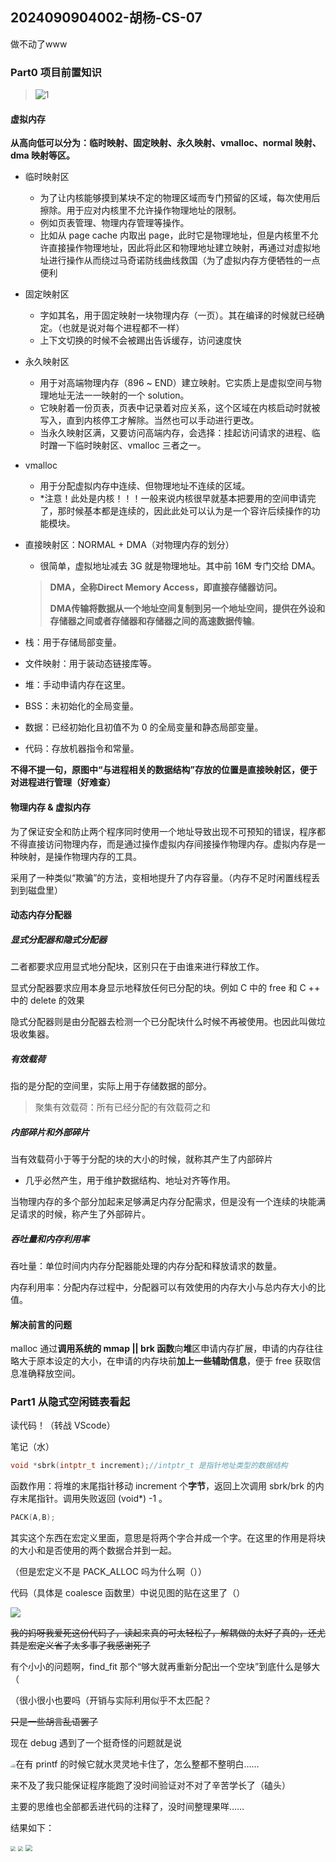 ## 2024090904002-胡杨-CS-07

做不动了www

### Part0 项目前置知识

> ![1](img/1.png)


#### 虚拟内存

**从高向低可以分为：临时映射、固定映射、永久映射、vmalloc、normal 映射、dma 映射等区。**

- 临时映射区

  - 为了让内核能够摸到某块不定的物理区域而专门预留的区域，每次使用后擦除。用于应对内核里不允许操作物理地址的限制。
  - 例如页表管理、物理内存管理等操作。
  - 比如从 page cache 内取出 page，此时它是物理地址，但是内核里不允许直接操作物理地址，因此将此区和物理地址建立映射，再通过对虚拟地址进行操作从而绕过马奇诺防线曲线救国（为了虚拟内存方便牺牲的一点便利

- 固定映射区

  - 字如其名，用于固定映射一块物理内存（一页）。其在编译的时候就已经确定。（也就是说对每个进程都不一样）
  - 上下文切换的时候不会被踢出告诉缓存，访问速度快

- 永久映射区

  - 用于对高端物理内存（896 ~ END）建立映射。它实质上是虚拟空间与物理地址无法一一映射的一个 solution。
  - 它映射着一份页表，页表中记录着对应关系，这个区域在内核启动时就被写入，直到内核停工才解除。当然也可以手动进行更改。
  - 当永久映射区满，又要访问高端内存，会选择：挂起访问请求的进程、临时蹭一下临时映射区、vmalloc 三者之一。

- vmalloc 

  - 用于分配虚拟内存中连续、但物理地址不连续的区域。
  - *注意！此处是内核！！！一般来说内核很早就基本把要用的空间申请完了，那时候基本都是连续的，因此此处可以认为是一个容许后续操作的功能模块。

- 直接映射区：NORMAL + DMA（对物理内存的划分）

  - 很简单，虚拟地址减去 3G 就是物理地址。其中前 16M 专门交给 DMA。	

  > **DMA，全称Direct Memory Access，即直接存储器访问。**
  >
  > **DMA传输将数据从一个地址空间复制到另一个地址空间，提供在外设和存储器之间或者存储器和存储器之间的高速数据传输**。

- 栈：用于存储局部变量。
- 文件映射：用于装动态链接库等。
- 堆：手动申请内存在这里。
- BSS：未初始化的全局变量。
- 数据：已经初始化且初值不为 0 的全局变量和静态局部变量。
- 代码：存放机器指令和常量。

**不得不提一句，原图中“与进程相关的数据结构”存放的位置是直接映射区，便于对进程进行管理（好难查）**

#### 物理内存 & 虚拟内存

为了保证安全和防止两个程序同时使用一个地址导致出现不可预知的错误，程序都不得直接访问物理内存，而是通过操作虚拟内存间接操作物理内存。虚拟内存是一种映射，是操作物理内存的工具。

采用了一种类似“欺骗”的方法，变相地提升了内存容量。（内存不足时闲置线程丢到到磁盘里）

#### 动态内存分配器

##### 显式分配器和隐式分配器

二者都要求应用显式地分配块，区别只在于由谁来进行释放工作。

显式分配器要求应用本身显示地释放任何已分配的块。例如 C 中的 free 和 C ++ 中的 delete 的效果

隐式分配器则是由分配器去检测一个已分配块什么时候不再被使用。也因此叫做垃圾收集器。

##### 有效载荷

指的是分配的空间里，实际上用于存储数据的部分。

> 聚集有效载荷：所有已经分配的有效载荷之和

##### 内部碎片和外部碎片

当有效载荷小于等于分配的块的大小的时候，就称其产生了内部碎片

- 几乎必然产生，用于维护数据结构、地址对齐等作用。

当物理内存的多个部分加起来足够满足内存分配需求，但是没有一个连续的块能满足请求的时候，称产生了外部碎片。

##### 吞吐量和内存利用率

吞吐量：单位时间内内存分配器能处理的内存分配和释放请求的数量。

内存利用率：分配内存过程中，分配器可以有效使用的内存大小与总内存大小的比值。

#### 解决前言的问题

malloc 通过**调用系统的 mmap || brk 函数**向**堆**区申请内存扩展，申请的内存往往略大于原本设定的大小，在申请的内存块前**加上一些辅助信息**，便于 free 获取信息准确释放空间。

### Part1 从隐式空闲链表看起

读代码！（转战 VScode）

笔记（水）



```c
void *sbrk(intptr_t increment);//intptr_t 是指针地址类型的数据结构
```

函数作用：将堆的末尾指针移动 increment 个**字节**，返回上次调用 sbrk/brk 的内存末尾指针。调用失败返回 (void*) -1 。



```c
PACK(A,B);
```

其实这个东西在宏定义里面，意思是将两个字合并成一个字。在这里的作用是将块的大小和是否使用的两个数据合并到一起。

（但是宏定义不是 PACK_ALLOC 吗为什么啊（））

代码（具体是 coalesce 函数里）中说见图的贴在这里了（）

![](img\understand.jpg)

~~我的妈呀我爱死这份代码了，读起来真的可太轻松了，解耦做的太好了真的，还尤其是宏定义省了太多事了我感谢死了~~

有个小小的问题啊，find_fit 那个“够大就再重新分配出一个空块”到底什么是够大（

（很小很小也要吗（开销与实际利用似乎不太匹配？

~~只是一些胡言乱语罢了~~

现在 debug 遇到了一个挺奇怪的问题就是说

<img src="img/2.png" style="zoom:20%;" /><img src="img/3.png" style="zoom: 33%;" />在有 printf 的时候它就水灵灵地卡住了，怎么整都不整明白……

来不及了我只能保证程序能跑了没时间验证对不对了辛苦学长了（磕头）

主要的思维也全部都丢进代码的注释了，没时间整理果咩……

结果如下：

<img src="img/result1.png" style="zoom:50%;" />

<img src="img/result2.png" style="zoom: 50%;" />

<img src="img/result3.png" style="zoom: 67%;" />

